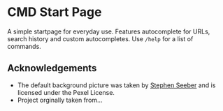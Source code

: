 # CMD Start Page

A simple startpage for everyday use. Features autocomplete for URLs, search history and custom autocompletes. Use `/help` for a list of commands.


## Acknowledgements

- The default background picture was taken by [Stephen Seeber](https://www.pexels.com/@stywo) and is licensed under the Pexel License.
- Project orginally taken from...
